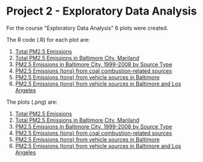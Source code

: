 # Project 2 - Exploratory Data Analysis

For the course "Exploratory Data Analysis" 6 plots were created.

The R code (.R) for each plot are:

1. [Total PM2.5 Emissions](https://github.com/ElisaRMA/Coursera-Data-Science-Specialization/blob/main/Exploratory%20Data%20Analysis/Plot1.R)
2. [Total PM2.5 Emissions in Baltimore City, Mariland](https://github.com/ElisaRMA/Coursera-Data-Science-Specialization/blob/main/Exploratory%20Data%20Analysis/Plot2.R)
3. [PM2.5 Emissions in Baltimore City, 1999-2008 by Source Type](https://github.com/ElisaRMA/Coursera-Data-Science-Specialization/blob/main/Exploratory%20Data%20Analysis/Plot3.R)
4. [PM2.5 Emissions (tons) from coal combustion-related sources](https://github.com/ElisaRMA/Coursera-Data-Science-Specialization/blob/main/Exploratory%20Data%20Analysis/Plot4.R)
5. [PM2.5 Emissions (tons) from vehicle sources in Baltimore](https://github.com/ElisaRMA/Coursera-Data-Science-Specialization/blob/main/Exploratory%20Data%20Analysis/Plot5.R)
6. [PM2.5 Emissions (tons) from vehicle sources in Baltimore and Los Angeles](https://github.com/ElisaRMA/Coursera-Data-Science-Specialization/blob/main/Exploratory%20Data%20Analysis/Plot6.R)

The plots (.png) are:

1. [Total PM2.5 Emissions](https://github.com/ElisaRMA/Coursera-Data-Science-Specialization/blob/main/Exploratory%20Data%20Analysis/plot1.png)
2. [Total PM2.5 Emissions in Baltimore City, Mariland](https://github.com/ElisaRMA/Coursera-Data-Science-Specialization/blob/main/Exploratory%20Data%20Analysis/plot2.png)
3. [PM2.5 Emissions in Baltimore City, 1999-2008 by Source Type](https://github.com/ElisaRMA/Coursera-Data-Science-Specialization/blob/main/Exploratory%20Data%20Analysis/plot3.png)
4. [PM2.5 Emissions (tons) from coal combustion-related sources](https://github.com/ElisaRMA/Coursera-Data-Science-Specialization/blob/main/Exploratory%20Data%20Analysis/plot4.png)
5. [PM2.5 Emissions (tons) from vehicle sources in Baltimore](https://github.com/ElisaRMA/Coursera-Data-Science-Specialization/blob/main/Exploratory%20Data%20Analysis/plot5.png)
6. [PM2.5 Emissions (tons) from vehicle sources in Baltimore and Los Angeles](https://github.com/ElisaRMA/Coursera-Data-Science-Specialization/blob/main/Exploratory%20Data%20Analysis/plot6.png)